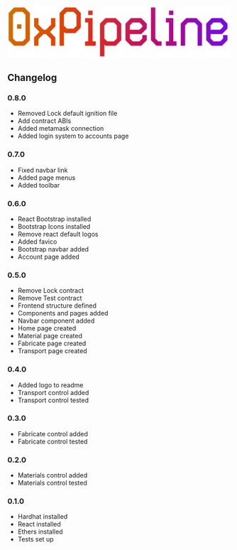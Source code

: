 ![alt text](public/logo-full.png)

## Changelog
### 0.8.0
* Removed Lock default ignition file
* Add contract ABIs
* Added metamask connection
* Added login system to accounts page

### 0.7.0
* Fixed navbar link
* Added page menus
* Added toolbar

### 0.6.0
* React Bootstrap installed
* Bootstrap Icons installed
* Remove react default logos
* Added favico
* Bootstrap navbar added
* Account page added

### 0.5.0
* Remove Lock contract
* Remove Test contract
* Frontend structure defined
* Components and pages added
* Navbar component added
* Home page created
* Material page created
* Fabricate page created
* Transport page created

### 0.4.0
* Added logo to readme
* Transport control added
* Transport control tested

### 0.3.0
* Fabricate control added
* Fabricate control tested

### 0.2.0
* Materials control added
* Materials control tested

### 0.1.0
* Hardhat installed
* React installed
* Ethers installed
* Tests set up
